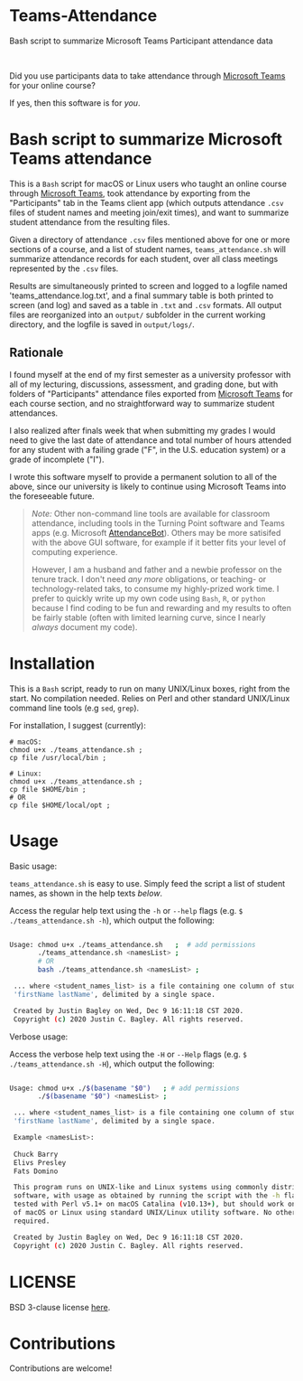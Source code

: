 # Teams-Attendance
Bash script to summarize Microsoft Teams Participant attendance data

<br/>

<!-- > _"If you downloaded participants data to take attendance in Microsoft Teams, then you're
> going to need this!!!"_
<br/><br/> -->

Did you use participants data to take attendance through [Microsoft
Teams](https://www.microsoft.com/en-us/microsoft-365/microsoft-teams/) for your online
course? 

If yes, then this software is for _you_.

# Bash script to summarize Microsoft Teams attendance

This is a `Bash` script for macOS or Linux users who taught an online course through
[Microsoft Teams](https://www.microsoft.com/en-us/microsoft-365/microsoft-teams/), took
attendance by exporting from the "Participants" tab in the Teams client app (which outputs
attendance `.csv` files of student names and meeting join/exit times), and want to
summarize student attendance from the resulting files.

Given a directory of attendance `.csv` files mentioned above for one or more sections of a
course, and a list of student names, `teams_attendance.sh` will summarize attendance records 
for each student, over all class meetings represented by the `.csv` files.

Results are simultaneously printed to screen and logged to a logfile named 'teams_attendance.log.txt', 
and a final summary table is both printed to screen (and log) and saved as a table in `.txt` and 
`.csv` formats. All output files are reorganized into an `output/` subfolder in the current working 
directory, and the logfile is saved in `output/logs/`.

## Rationale

I found myself at the end of my first semester as a university professor with all of my 
lecturing, discussions, assessment, and grading done, but with folders of 
"Participants" attendance files exported from [Microsoft
Teams](https://www.microsoft.com/en-us/microsoft-365/microsoft-teams/) for each course 
section, and no straightforward way to summarize student attendances. 

I also realized after 
finals week that when submitting my grades I would need to give the last date of attendance 
and total number of hours attended for any student with a failing grade ("F", in the U.S. 
education system) or a grade of incomplete ("I"). 

I wrote this software myself 
to provide a permanent solution to all of the above, since our university is likely to continue using Microsoft 
Teams into the foreseeable future. 

> _Note:_ Other non-command line tools are available for classroom attendance, including tools 
> in the Turning Point software and Teams apps (e.g. Microsoft [AttendanceBot](https://attendancebot.freshdesk.com/support/solutions/articles/17000101416)). Others may be more 
> satisifed with the above GUI software, for example if it better fits your level of computing 
> experience. 
> 
> However, I am a husband and father and a newbie professor on the tenure track. I don't need 
> _any more_ obligations, or teaching- or technology-related taks, to consume my highly-prized 
> work time. I prefer to quickly write up my own code using `Bash`, `R`, or `python` because I 
> find coding to be fun and rewarding and my results to often be fairly stable (often with 
> limited learning curve, since I nearly _always_ document my code).

# Installation

This is a `Bash` script, ready to run on many UNIX/Linux boxes, right from the start. No compilation 
needed. Relies on Perl and other standard UNIX/Linux command line tools (e.g `sed`, `grep`). 

For installation, I suggest (currently):

```
# macOS:
chmod u+x ./teams_attendance.sh ;
cp file /usr/local/bin ;

# Linux:
chmod u+x ./teams_attendance.sh ;
cp file $HOME/bin ;
# OR
cp file $HOME/local/opt ;
```

# Usage

Basic usage: 

`teams_attendance.sh` is easy to use. Simply feed the script a list of student names, as 
shown in the help texts _below_.

Access the regular help text using the `-h` or `--help` flags (e.g. `$ ./teams_attendance.sh -h`), 
which output the following:

```bash

Usage: chmod u+x ./teams_attendance.sh   ;	# add permissions
       ./teams_attendance.sh <namesList> ;
       # OR
       bash ./teams_attendance.sh <namesList> ; 

 ... where <student_names_list> is a file containing one column of student names, given as
 'firstName lastName', delimited by a single space.

 Created by Justin Bagley on Wed, Dec 9 16:11:18 CST 2020.
 Copyright (c) 2020 Justin C. Bagley. All rights reserved.
```

Verbose usage:

Access the verbose help text using the `-H` or `--Help` flags (e.g. `$ ./teams_attendance.sh -H`), 
which output the following:

```bash

Usage: chmod u+x ./$(basename "$0")   ;	# add permissions
       ./$(basename "$0") <namesList> ;

 ... where <student_names_list> is a file containing one column of student names, given as
 'firstName lastName', delimited by a single space.

 Example <namesList>:
 
 Chuck Barry
 Elivs Presley
 Fats Domino

 This program runs on UNIX-like and Linux systems using commonly distributed utility 
 software, with usage as obtained by running the script with the -h flag. It has been 
 tested with Perl v5.1+ on macOS Catalina (v10.13+), but should work on many other versions 
 of macOS or Linux using standard UNIX/Linux utility software. No other dependencies are 
 required.

 Created by Justin Bagley on Wed, Dec 9 16:11:18 CST 2020.
 Copyright (c) 2020 Justin C. Bagley. All rights reserved.
```

# LICENSE

BSD 3-clause license [here](LICENSE).

# Contributions

Contributions are welcome!

